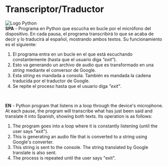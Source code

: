 # Transcriptor/Traductor

![Logo Python](https://img.shields.io/pypi/pyversions/Django?color=w&logo=python&logoColor=yellow)<br>
**SPA** - Programa en Python que escucha en bucle por el micrófono del dispositivo. En cada pausa, el programa transcribirá lo que se acaba de decir y lo traducirá al
español, mostrando ambos textos. Su funcionamiento es el siguiente:<br>
1. El programa entra en un bucle en el que está escuchando constantemente (hasta que el usuario diga *"exit"*).
2. Esto va generando un archivo de audio que es transformado en una *string* mediante el conversor de Google.
3. Esta *string* es mandada a consola. También es mandada la cadena traducida por el traductor de Google.
4. Se repite el proceso hasta que el usuario diga *"exit"*.
<br>

**EN** - Python program that listens in a loop through the device's microphone. At each pause, the program will transcribe what has just been said and translate it into
Spanish, showing both texts. Its operation is as follows:<br>
1. The program goes into a loop where it is constantly listening (until the user says "exit").
2. This is generating an audio file that is converted to a string using Google's converter.
3. This string is sent to the console. The string translated by Google translate is also sent.
4. The process is repeated until the user says "exit".
